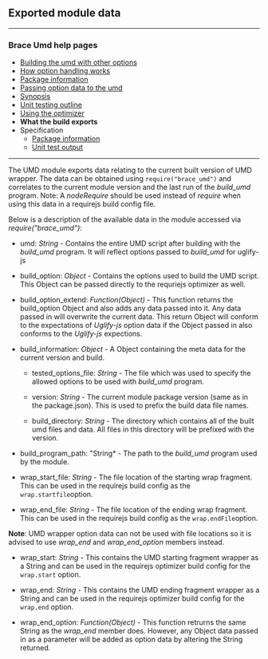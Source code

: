 ## Exported module data 

---
### Brace Umd help pages
* [Building the umd with other options](https://github.com/restarian/brace_umd/blob/master/docs/building_the_umd_with_other_options.md)
* [How option handling works](https://github.com/restarian/brace_umd/blob/master/docs/how_option_handling_works.md)
* [Package information](https://github.com/restarian/brace_umd/blob/master/docs/package_information.md)
* [Passing option data to the umd](https://github.com/restarian/brace_umd/blob/master/docs/passing_option_data_to_the_umd.md)
* [Synopsis](https://github.com/restarian/brace_umd/blob/master/docs/synopsis.md)
* [Unit testing outline](https://github.com/restarian/brace_umd/blob/master/docs/unit_testing_outline.md)
* [Using the optimizer](https://github.com/restarian/brace_umd/blob/master/docs/using_the_optimizer.md)
* **What the build exports**
* Specification
  * [Package information](https://github.com/restarian/brace_umd/blob/master/docs/specification/package_information.md)
  * [Unit test output](https://github.com/restarian/brace_umd/blob/master/docs/specification/unit_test_output.md)

---

The UMD module exports data relating to the current built version of UMD wrapper. The data can be obtained using ```require("brace_umd")``` and correlates to the current module version and the last run of the *build_umd* program. 
Note: A *nodeRequire* should be used instead of *require* when using this data in a requirejs build config file.

Below is a description of the available data in the module accessed via *require("brace_umd")*:

* umd: *String* - Contains the entire UMD script after building with the *build_umd* program. It will reflect options passed to *build_umd* for uglify-js	

* build_option: *Object* - Contains the options used to build the UMD script. This Object can be passed directly to the requriejs optimizer as well.

* build_option_extend: *Function(Object)* - This function returns the build_option Object and also adds any data passed into it. Any data passed in will overwrite the current data. This return Object will conform to the expectations of *Uglify-js* option data if the Object passed in also conforms to the *Uglify-js* expections.

* build_information: *Object* - A Object containing the meta data for the current version and build.

	* tested_options_file: *String* - The file which was used to specify the allowed options to be used with *build_umd* program.

	* version: *String* - The current module package version (same as in the package.json). This is used to prefix the build data file names.

	* build_directory: *String* - The directory which contains all of the built umd files and data. All files in this directory will be prefixed with the version.

* build_program_path: "String* - The path to the *build_umd* program used by the module.

* wrap_start_file: *String* - The file location of the starting wrap fragment. This can be used in the requirejs build config as the ```wrap.startfile```option. 

* wrap_end_file: *String* - The file location of the ending wrap fragment. This can be used in the requirejs build config as the ```wrap.endFile```option.


**Note**: UMD wrapper option data can not be used with file locations so it is advised to use *wrap_end* and *wrap_end_option* members instead.


* wrap_start: *String* - This contains the UMD starting fragment wrapper as a String and can be used in the requirejs optimizer build config for the ```wrap.start``` option.

* wrap_end: *String* - This contains the UMD ending fragment wrapper as a String and can be used in the requirejs optimizer build config for the ```wrap.end``` option.

* wrap_end_option: *Function(Object)* - This function retrurns the same String as the *wrap_end* member does. However, any Object data passed in as a parameter will be added as option data by altering the String returned.

